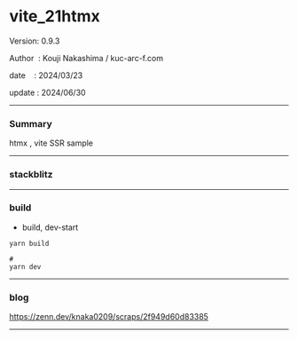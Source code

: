 ﻿# vite_21htmx

 Version: 0.9.3

 Author  : Kouji Nakashima / kuc-arc-f.com

 date    : 2024/03/23 

 update  : 2024/06/30 

***
### Summary

htmx , vite SSR sample

***
### stackblitz


***
### build

* build, dev-start

```
yarn build

#
yarn dev
```

***
### blog 

https://zenn.dev/knaka0209/scraps/2f949d60d83385

***

